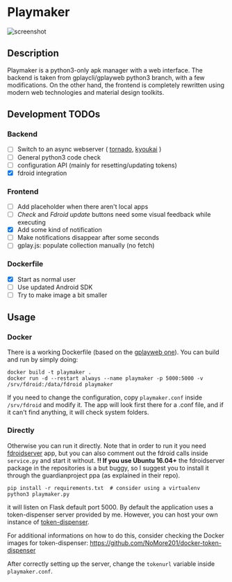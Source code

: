 # Playmaker

![screenshot](https://github.com/NoMore201/playmaker/raw/master/example1.png)

## Description

Playmaker is a python3-only apk manager with a web interface. The backend is taken from gplaycli/gplayweb python3 branch, with a few modifications.
On the other hand, the frontend is completely rewritten using modern web technologies and material design toolkits.

## Development TODOs

### Backend
- [ ] Switch to an async webserver ( [tornado](http://www.tornadoweb.org/en/stable/), [kyoukai](https://github.com/SunDwarf/Kyoukai) )
- [ ] General python3 code check
- [ ] configuration API (mainly for resetting/updating tokens)
- [x] fdroid integration

### Frontend
- [ ] Add placeholder when there aren't local apps
- [ ] *Check* and *Fdroid update* buttons need some visual feedback while executing
- [x] Add some kind of notification
- [ ] Make notifications disappear after some seconds
- [ ] gplay.js: populate collection manually (no fetch)

### Dockerfile
- [x] Start as normal user
- [ ] Use updated Android SDK
- [ ] Try to make image a bit smaller

## Usage

### Docker

There is a working Dockerfile (based on the [gplayweb one](https://github.com/matlink/gplayweb/blob/master/Dockerfile)). You can build and run by simply doing:

```
docker build -t playmaker .
docker run -d --restart always --name playmaker -p 5000:5000 -v /srv/fdroid:/data/fdroid playmaker
```
If you need to change the configuration, copy `playmaker.conf` inside `/srv/fdroid` and modify it. The app will look first there for a .conf file, and if it can't find anything, it will check system folders.
### Directly

Otherwise you can run it directly. Note that in order to run it you need [fdroidserver](https://gitlab.com/fdroid/fdroidserver) app, but you can also comment out the fdroid calls inside `service.py` and start it without.
**!! If you use Ubuntu 16.04+** the fdroidserver package in the repositories is a but buggy, so I suggest you to install it through the guardianproject ppa (as explained in their repo).

```
pip install -r requirements.txt  # consider using a virtualenv
python3 playmaker.py
```

it will listen on Flask default port 5000. By default the application uses a token-dispenser server provided by me. However, you can host your own instance of [token-dispenser](https://github.com/yeriomin/token-dispenser).

For additional informations on how to do this, consider checking the Docker images for token-dispenser: https://github.com/NoMore201/docker-token-dispenser

After correctly setting up the server, change the `tokenurl` variable inside `playmaker.conf`.
